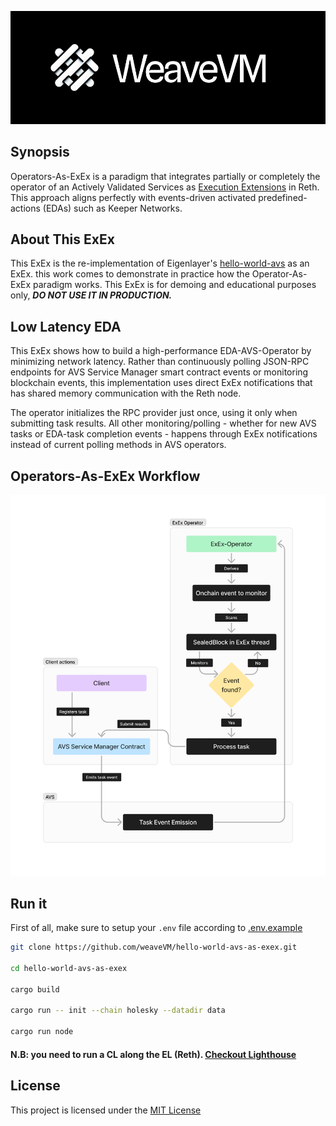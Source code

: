 <p align="center">
  <a href="https://wvm.dev">
    <img src="https://raw.githubusercontent.com/weaveVM/.github/main/profile/bg.png">
  </a>
</p>

## Synopsis 
Operators-As-ExEx is a paradigm that integrates partially or completely the operator of an Actively Validated Services as [Execution Extensions](https://exex.rs) in Reth. This approach aligns perfectly with events-driven activated predefined-actions (EDAs) such as Keeper Networks.

## About This ExEx
This ExEx is the re-implementation of Eigenlayer's [hello-world-avs](https://github.com/Layr-Labs/hello-world-avs) as an ExEx. this work comes to demonstrate in practice how the Operator-As-ExEx paradigm works. This ExEx is for demoing and educational purposes only, ***DO NOT USE IT IN PRODUCTION.***

## Low Latency EDA
This ExEx shows how to build a high-performance EDA-AVS-Operator by minimizing network latency. Rather than continuously polling JSON-RPC endpoints for AVS Service Manager smart contract events or monitoring blockchain events, this implementation uses direct ExEx notifications that has shared memory communication with the Reth node.

The operator initializes the RPC provider just once, using it only when submitting task results. All other monitoring/polling - whether for new AVS tasks or EDA-task completion events - happens through ExEx notifications instead of current polling methods in AVS operators.

## Operators-As-ExEx Workflow
![](./assets/workflow.png)

## Run it

First of all, make sure to setup your `.env` file according to [.env.example](./.env.example) 

```bash
git clone https://github.com/weaveVM/hello-world-avs-as-exex.git

cd hello-world-avs-as-exex

cargo build

cargo run -- init --chain holesky --datadir data

cargo run node
```
#### N.B: you need to run a CL along the EL (Reth). [Checkout Lighthouse](https://reth.rs/run/mainnet.html#running-the-consensus-layer)

## License
This project is licensed under the [MIT License](./LICENSE)